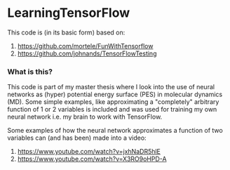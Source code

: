 # LearningTensorFlow
This code is (in its basic form) based on:

1. https://github.com/mortele/FunWithTensorflow
2. https://github.com/johnands/TensorFlowTesting

### What is this?
This code is part of my master thesis where I look into the use of neural networks as (hyper) potential energy surface (PES) in molecular dynamics (MD). Some simple examples, like approximating a "completely" arbitrary function of 1 or 2 variables is included and was used for training my own neural network i.e. my brain to work with TensorFlow.

Some examples of how the neural network approximates a function of two variables can (and has been) made into a video:

1. https://www.youtube.com/watch?v=jxhNaDR5hlE
2. https://www.youtube.com/watch?v=X3RO9oHPD-A
